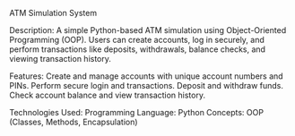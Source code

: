 ATM Simulation System

Description:
A simple Python-based ATM simulation using Object-Oriented Programming (OOP). Users can create accounts, log in securely, and perform transactions like deposits, withdrawals, balance checks, and viewing transaction history.

Features:
Create and manage accounts with unique account numbers and PINs.
Perform secure login and transactions.
Deposit and withdraw funds.
Check account balance and view transaction history.

Technologies Used:
Programming Language: Python
Concepts: OOP (Classes, Methods, Encapsulation)
